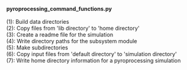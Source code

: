 **pyroprocessing_command_functions.py**
<br><br>
(1): Build data directories
<br>
(2): Copy files from 'lib directory' to 'home directory'
<br>
(3): Create a readme file for the simulation
<br>
(4): Write directory paths for the subsystem module
<br>
(5): Make subdirectories
<br>
(6): Copy input files from 'default directory' to 'simulation directory'
<br>
(7): Write home directory information for a pyroprocessing simulation
<br><br><br>
